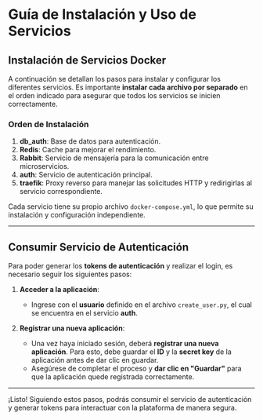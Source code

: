 # Guía de Instalación y Uso de Servicios

## Instalación de Servicios Docker

A continuación se detallan los pasos para instalar y configurar los diferentes servicios. Es importante **instalar cada archivo por separado** en el orden indicado para asegurar que todos los servicios se inicien correctamente.

### Orden de Instalación
1. **db_auth**: Base de datos para autenticación.
2. **Redis**: Cache para mejorar el rendimiento.
3. **Rabbit**: Servicio de mensajería para la comunicación entre microservicios.
4. **auth**: Servicio de autenticación principal.
5. **traefik**: Proxy reverso para manejar las solicitudes HTTP y redirigirlas al servicio correspondiente.

Cada servicio tiene su propio archivo `docker-compose.yml`, lo que permite su instalación y configuración independiente.

---

## Consumir Servicio de Autenticación

Para poder generar los **tokens de autenticación** y realizar el login, es necesario seguir los siguientes pasos:

1. **Acceder a la aplicación**:
   - Ingrese con el **usuario** definido en el archivo `create_user.py`, el cual se encuentra en el servicio **auth**.

2. **Registrar una nueva aplicación**:
   - Una vez haya iniciado sesión, deberá **registrar una nueva aplicación**. Para esto, debe guardar el **ID** y la **secret key** de la aplicación antes de dar clic en guardar.
   - Asegúrese de completar el proceso y **dar clic en "Guardar"** para que la aplicación quede registrada correctamente.

---

¡Listo! Siguiendo estos pasos, podrás consumir el servicio de autenticación y generar tokens para interactuar con la plataforma de manera segura.
